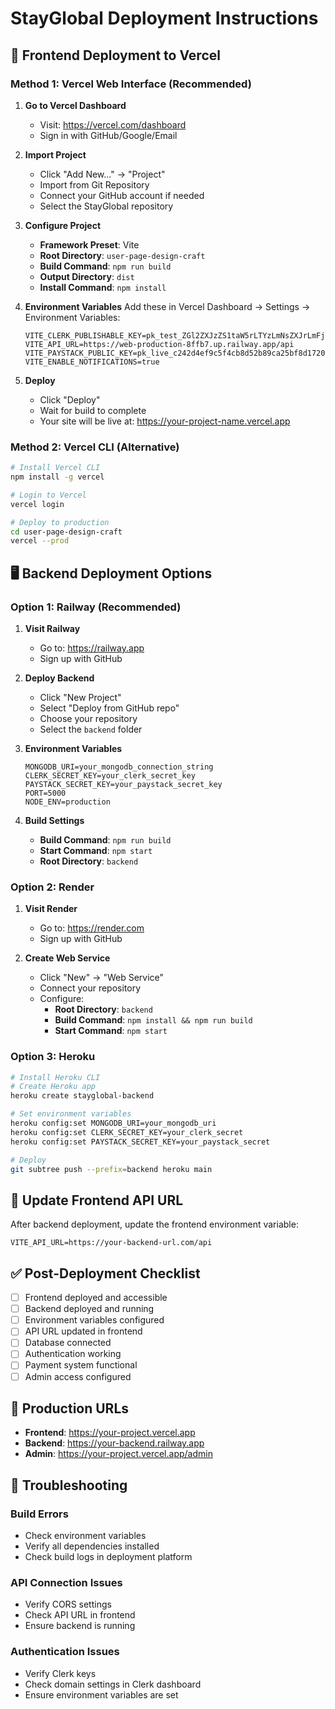# StayGlobal Deployment Instructions

## 🚀 Frontend Deployment to Vercel

### Method 1: Vercel Web Interface (Recommended)

1. **Go to Vercel Dashboard**
   - Visit: https://vercel.com/dashboard
   - Sign in with GitHub/Google/Email

2. **Import Project**
   - Click "Add New..." → "Project"
   - Import from Git Repository
   - Connect your GitHub account if needed
   - Select the StayGlobal repository

3. **Configure Project**
   - **Framework Preset**: Vite
   - **Root Directory**: `user-page-design-craft`
   - **Build Command**: `npm run build`
   - **Output Directory**: `dist`
   - **Install Command**: `npm install`

4. **Environment Variables**
   Add these in Vercel Dashboard → Settings → Environment Variables:
   ```
   VITE_CLERK_PUBLISHABLE_KEY=pk_test_ZGl2ZXJzZS1taW5rLTYzLmNsZXJrLmFjY291bnRzLmRldiQ
   VITE_API_URL=https://web-production-8ffb7.up.railway.app/api
   VITE_PAYSTACK_PUBLIC_KEY=pk_live_c242d4ef9c5f4cb8d52b89ca25bf8d1720fad0be
   VITE_ENABLE_NOTIFICATIONS=true
   ```

5. **Deploy**
   - Click "Deploy"
   - Wait for build to complete
   - Your site will be live at: https://your-project-name.vercel.app

### Method 2: Vercel CLI (Alternative)

```bash
# Install Vercel CLI
npm install -g vercel

# Login to Vercel
vercel login

# Deploy to production
cd user-page-design-craft
vercel --prod
```

## 🖥️ Backend Deployment Options

### Option 1: Railway (Recommended)

1. **Visit Railway**
   - Go to: https://railway.app
   - Sign up with GitHub

2. **Deploy Backend**
   - Click "New Project"
   - Select "Deploy from GitHub repo"
   - Choose your repository
   - Select the `backend` folder

3. **Environment Variables**
   ```
   MONGODB_URI=your_mongodb_connection_string
   CLERK_SECRET_KEY=your_clerk_secret_key
   PAYSTACK_SECRET_KEY=your_paystack_secret_key
   PORT=5000
   NODE_ENV=production
   ```

4. **Build Settings**
   - **Build Command**: `npm run build`
   - **Start Command**: `npm start`
   - **Root Directory**: `backend`

### Option 2: Render

1. **Visit Render**
   - Go to: https://render.com
   - Sign up with GitHub

2. **Create Web Service**
   - Click "New" → "Web Service"
   - Connect your repository
   - Configure:
     - **Root Directory**: `backend`
     - **Build Command**: `npm install && npm run build`
     - **Start Command**: `npm start`

### Option 3: Heroku

```bash
# Install Heroku CLI
# Create Heroku app
heroku create stayglobal-backend

# Set environment variables
heroku config:set MONGODB_URI=your_mongodb_uri
heroku config:set CLERK_SECRET_KEY=your_clerk_secret
heroku config:set PAYSTACK_SECRET_KEY=your_paystack_secret

# Deploy
git subtree push --prefix=backend heroku main
```

## 🔗 Update Frontend API URL

After backend deployment, update the frontend environment variable:
```
VITE_API_URL=https://your-backend-url.com/api
```

## ✅ Post-Deployment Checklist

- [ ] Frontend deployed and accessible
- [ ] Backend deployed and running
- [ ] Environment variables configured
- [ ] API URL updated in frontend
- [ ] Database connected
- [ ] Authentication working
- [ ] Payment system functional
- [ ] Admin access configured

## 🎯 Production URLs

- **Frontend**: https://your-project.vercel.app
- **Backend**: https://your-backend.railway.app
- **Admin**: https://your-project.vercel.app/admin

## 🔧 Troubleshooting

### Build Errors
- Check environment variables
- Verify all dependencies installed
- Check build logs in deployment platform

### API Connection Issues
- Verify CORS settings
- Check API URL in frontend
- Ensure backend is running

### Authentication Issues
- Verify Clerk keys
- Check domain settings in Clerk dashboard
- Ensure environment variables are set
